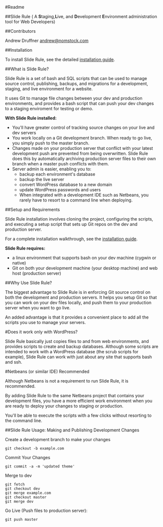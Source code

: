 #Readme

##Slide Rule 
( A **S**taging,**L**ive, and **D**evelopment **E**nvironment administration tool for Web Developers)

##Contributors

Andrew Druffner <andrew@nomstock.com>

##Installation

To install Slide Rule, see the detailed [installation guide](https://github.com/ajdruff/slide-rule/blob/master/docs/install.md).

##What is Slide Rule?


Slide Rule is a set of bash  and SQL scripts that can be used to manage source control, publishing, backups, and migrations for a development, staging, and live environment for a website. 

It uses Git to manage file changes between your dev and production environments, and provides a bash script that can push your dev changes to a staging enviroment for testing or demo.


**With Slide Rule installed:**

* You'll have greater control of tracking source changes on your live and dev servers
* You work locally on a Git development branch. When ready to go live, you simply push to the master branch. 
* Changes made on your production server that conflict with your latest development push are prevented from being overwritten. Slide Rule does this by automatically archiving production server files to their own branch when a master push conflicts with them.
* Server admin is easier, enabling you to:
    - backup each environment's database
    - backup the live server
    - convert WordPress database to a new domain
    - update WordPress passwords and users
    - When integrated with a development IDE such as Netbeans, you rarely have to resort to a command line when deploying.



##Setup and Requirements

Slide Rule installation involves cloning the project, configuring the scripts, and executing a setup script that sets up Git repos on the dev and production server.

For a complete installation walkthrough, see the [installation guide](https://github.com/ajdruff/slide-rule/blob/master/docs/install.md).


**Slide Rule requires:**

* a linux environment that supports bash on your dev machine (cygwin or native)
* Git on both your development machine (your desktop machine) and web host (production server)


##Why Use Slide Rule? 


The biggest advantage to Slide Rule is in enforcing Git source control on both the development and production servers. It helps you setup Git so that you can work on your dev files locally, and push them to your production server when you want to go live.

An added advantage is that it provides a convenient place to add all the scripts you use to manage your servers. 


#Does it work only with WordPress?

Slide Rule basically just copies files to and from web environments, and provides scripts to create and backup databases. Although some scripts are intended to work with a WordPress database (the scrub scripts for example), Slide Rule can work with just about any site that supports bash and ssh.


#Netbeans (or similar IDE) Recommended

Although Netbeans is not a requirement to run Slide Rule, it is recommended.

By adding  Slide Rule to the same Netbeans project that contains your development files, you have a  more efficient work environment when you are ready to deploy your changes to staging or production.

You'll be able to execute the scripts with a few clicks without resorting to the command line.


##Slide Rule Usage: Making and Publishing Development Changes

Create a development branch to make your changes

    git checkout -b example.com

Commit Your Changes

    git commit -a -m 'updated theme'

Merge to dev

    git fetch
    git checkout dev
    git merge example.com
    git checkout master
    git merge dev


Go Live (Push files to production server): 

    git push master


